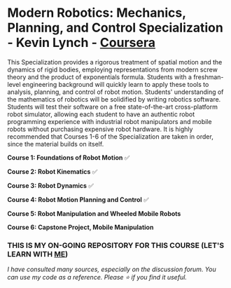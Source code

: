 # Modern Robotics: Mechanics, Planning, and Control Specialization - Kevin Lynch - [Coursera](https://www.coursera.org/specializations/modernrobotics)

This Specialization provides a rigorous treatment of spatial motion and the dynamics of rigid bodies, employing representations from modern screw theory and the product of exponentials formula.  Students with a freshman-level engineering background will quickly learn to apply these tools to analysis, planning, and control of robot motion.  Students' understanding of the mathematics of robotics will be solidified by writing robotics software.  Students will test their software on a free state-of-the-art cross-platform robot simulator, allowing each student to have an authentic robot programming experience with industrial robot manipulators and mobile robots without purchasing expensive robot hardware.  It is highly recommended that Courses 1-6 of the Specialization are taken in order, since the material builds on itself.

**Course 1: Foundations of Robot Motion** ✅

**Course 2: Robot Kinematics** ✅

**Course 3: Robot Dynamics** ✅

**Course 4: Robot Motion Planning and Control** ✅

**Course 5: Robot Manipulation and Wheeled Mobile Robots**

**Course 6: Capstone Project, Mobile Manipulation**

### THIS IS MY ON-GOING REPOSITORY FOR THIS COURSE (LET'S LEARN WITH [ME](https://www.linkedin.com/in/khainx/))

*I have consulted many sources, especially on the discussion forum. You can use my code as a reference. Please ⭐ if you find it useful.*
